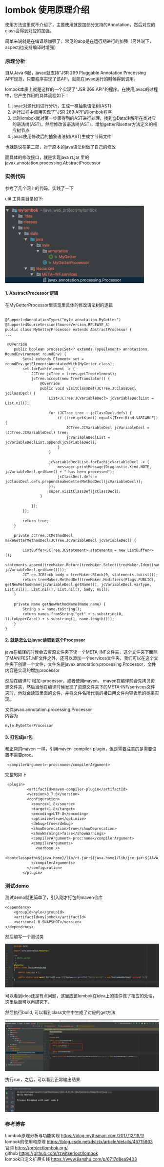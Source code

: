 # lombok 使用原理介绍

使用方法这里就不介绍了，主要使用就是加部分支持的Annotation，然后对应的class会得到对应的加强。

简单来说就是在编译器加强了，常见的aop是在运行期进行的加强（另外说下，aspectj也支持编译时增强）


### 原理分析

自从Java 6起，javac就支持“JSR 269 Pluggable Annotation Processing API”规范，只要程序实现了该API，就能在javac运行的时候得到调用。  

lombok本质上就是这样的一个实现了"JSR 269 API"的程序。在使用javac的过程中，它产生作用的具体流程如下：

1. javac对源代码进行分析，生成一棵抽象语法树(AST)
2. 运行过程中调用实现了"JSR 269 API"的lombok程序
3. 此时lombok就对第一步骤得到的AST进行处理，找到@Data注解所在类对应的语法树(AST)，然后修改该语法树(AST)，增加getter和setter方法定义的相应树节点
4. javac使用修改后的抽象语法树(AST)生成字节码文件


也就是说在第二部，对于原本的java语法树做了自己的修改

而具体的修改接口，就是实现java rt.jar 里的 javax.annotation.processing.AbstractProcessor

### 实例代码

参考了几个网上的代码，实践了一下

util 工具类目录如下:

![](mylombok.png)


#### 1. AbstractProcessor 逻辑
在MyGetterProcessor里实现里具体的修改语法树的逻辑

```

@SupportedAnnotationTypes("nyle.annotation.MyGetter")
@SupportedSourceVersion(SourceVersion.RELEASE_8)
public class MyGetterProcessor extends AbstractProcessor {
...

 @Override
    public boolean process(Set<? extends TypeElement> annotations, RoundEnvironment roundEnv) {
        Set<? extends Element> set = roundEnv.getElementsAnnotatedWith(MyGetter.class);
        set.forEach(element -> {
            JCTree jcTree = trees.getTree(element);
            jcTree.accept(new TreeTranslator() {
                @Override
                public void visitClassDef(JCTree.JCClassDecl jcClassDecl) {
                    List<JCTree.JCVariableDecl> jcVariableDeclList = List.nil();

                    for (JCTree tree : jcClassDecl.defs) {
                        if (tree.getKind().equals(Tree.Kind.VARIABLE)) {
                            JCTree.JCVariableDecl jcVariableDecl = (JCTree.JCVariableDecl) tree;
                            jcVariableDeclList = jcVariableDeclList.append(jcVariableDecl);
                        }
                    }

                    jcVariableDeclList.forEach(jcVariableDecl -> {
                        messager.printMessage(Diagnostic.Kind.NOTE, jcVariableDecl.getName() + " has been processed");
                        jcClassDecl.defs = jcClassDecl.defs.prepend(makeGetterMethodDecl(jcVariableDecl));
                    });
                    super.visitClassDef(jcClassDecl);
                }

            });
        });

        return true;
    }

    private JCTree.JCMethodDecl makeGetterMethodDecl(JCTree.JCVariableDecl jcVariableDecl) {

        ListBuffer<JCTree.JCStatement> statements = new ListBuffer<>();
        statements.append(treeMaker.Return(treeMaker.Select(treeMaker.Ident(names.fromString("this")), jcVariableDecl.getName())));
        JCTree.JCBlock body = treeMaker.Block(0, statements.toList());
        return treeMaker.MethodDef(treeMaker.Modifiers(Flags.PUBLIC), getNewMethodName(jcVariableDecl.getName()), jcVariableDecl.vartype, List.nil(), List.nil(), List.nil(), body, null);
    }

    private Name getNewMethodName(Name name) {
        String s = name.toString();
        return names.fromString("get" + s.substring(0, 1).toUpperCase() + s.substring(1, name.length()));
    }
}

```

#### 2. 就是怎么让javac读取到这个Processor

java在编译的时候会去资源文件夹下读一个META-INF文件夹，这个文件夹下面除了MANIFEST.MF文件之外，还可以添加一个services文件夹，我们可以在这个文件夹下创建一个文件，文件名是javax.annotation.processing.Processor，文件内容是实现的增加processor

然后在编译时 增加-processor，或者使用maven。 maven在编译前会先拷贝资源文件夹，然后当他在编译时候发现了资源文件夹下的META-INF/serivces文件夹时，他就会读取里面的文件，并将文件名所代表的接口用文件内容表示的类来实现。

文件javax.annotation.processing.Processor  
内容为
```
nyle.MyGetterProcessor
```

#### 3. 打包成jar包

和正常的maven 一样，引用maven-compiler-plugin，但是需要注意的是需要设置不需要proc。

```
 <compilerArgument>-proc:none</compilerArgument>
 ```

完整的如下

```
 <plugin>
          <artifactId>maven-compiler-plugin</artifactId>
          <version>3.7.0</version>
          <configuration>
            <source>1.8</source>
            <target>1.8</target>
            <encoding>UTF-8</encoding>
            <optimize>true</optimize>
            <debug>true</debug>
            <showDeprecation>true</showDeprecation>
            <showWarnings>false</showWarnings>
            <compilerArgument>-proc:none</compilerArgument>
            <compilerArguments>
              <verbose />
              <bootclasspath>${java.home}/lib/rt.jar:${java.home}/lib/jce.jar:${JAVA_HOME}/lib/tools.jar</bootclasspath>
            </compilerArguments>
          </configuration>
        </plugin>
```



### 测试demo

测试demo就更简单了，引入刚才打包的maven仓库

```
<dependency>
    <groupId>nyle</groupId>
    <artifactId>mylombok</artifactId>
    <version>1.0-SNAPSHOT</version>
</dependency>
```

然后编写一个测试类


![](testlombok.png)

可以看到idea还是有点问题，这里应该lombok在idea上的插件做了相应的处理，这里后面可以再研究下。


然后执行build, 可以看到class文件中生成了对应的get方法

![](testlombok2.jpeg)


执行run，之后，可以看到正常输出结果


![](testlombok3.png)


### 参考博客

Lombok原理分析与功能实现 https://blog.mythsman.com/2017/12/19/1/  
lombok的使用和原理  https://blog.csdn.net/dslztx/article/details/46715803  
官网 https://projectlombok.org/  
github https://github.com/rzwitserloot/lombok  
lombok自定义扩展实践 https://www.jianshu.com/p/6717d8ea9403

